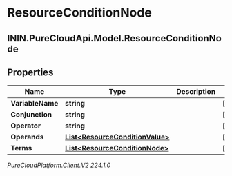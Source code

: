 # ResourceConditionNode

## ININ.PureCloudApi.Model.ResourceConditionNode

## Properties

|Name | Type | Description | Notes|
|------------ | ------------- | ------------- | -------------|
| **VariableName** | **string** |  | [optional] |
| **Conjunction** | **string** |  | [optional] |
| **Operator** | **string** |  | [optional] |
| **Operands** | [**List&lt;ResourceConditionValue&gt;**](ResourceConditionValue) |  | [optional] |
| **Terms** | [**List&lt;ResourceConditionNode&gt;**](ResourceConditionNode) |  | [optional] |



_PureCloudPlatform.Client.V2 224.1.0_
